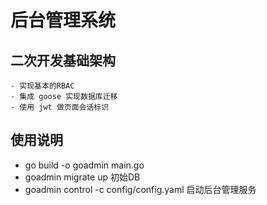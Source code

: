 # 后台管理系统
## 二次开发基础架构
    - 实现基本的RBAC
    - 集成 goose 实现数据库迁移
    - 使用 jwt 做页面会话标识

## 使用说明
   - go build  -o goadmin main.go
   - goadmin migrate up   初始DB
   - goadmin control -c config/config.yaml 启动后台管理服务
